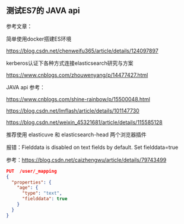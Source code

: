 ## 测试ES7的 JAVA api

参考文章：

简单使用docker搭建ES环境

https://blog.csdn.net/chenweifu365/article/details/124097897

kerberos认证下各种方式连接elasticsearch研究与方案

https://www.cnblogs.com/zhouwenyang/p/14477427.html



JAVA api 参考：

https://www.cnblogs.com/shine-rainbow/p/15500048.html

https://blog.csdn.net/Imflash/article/details/101147730

https://blog.csdn.net/weixin_45321681/article/details/115585128



推荐使用 elasticuve 和 elasticsearch-head 两个浏览器插件 

报错：Fielddata is disabled on text fields by default. Set fielddata=true

参考：https://blog.csdn.net/caizhengwu/article/details/79743499

```json
PUT  /user/_mapping
{
  "properties": {
    "age": {
      "type": "text",
      "fielddata": true
    }
  }
}
```



